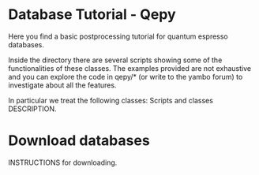 Database Tutorial - Qepy
========

Here you find a basic postprocessing tutorial for quantum espresso databases.

Inside the directory there are several scripts showing some of the functionalities of these classes. The examples provided are not exhaustive and you can explore the code in qepy/\* (or write to the yambo forum) to investigate about all the features.

In particular we treat the following classes:
Scripts and classes DESCRIPTION.

# Download databases

INSTRUCTIONS for downloading.


